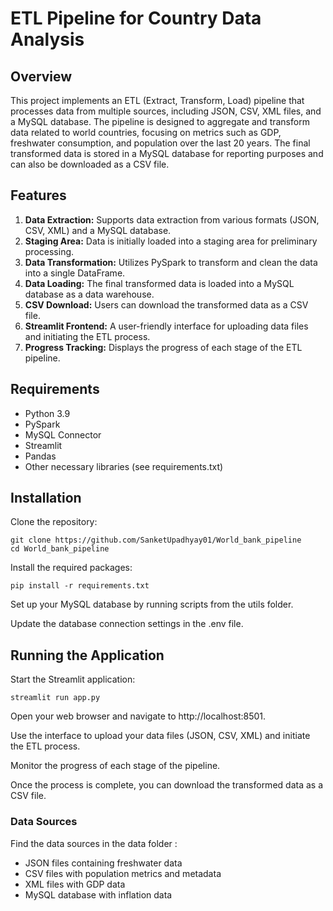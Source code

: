 # **ETL Pipeline for Country Data Analysis**

## Overview

This project implements an ETL (Extract, Transform, Load) pipeline that processes data from multiple sources, including JSON, CSV, XML files, and a MySQL database.
The pipeline is designed to aggregate and transform data related to world countries, focusing on metrics such as GDP, freshwater consumption, and population over the last 20 years. 
The final transformed data is stored in a MySQL database for reporting purposes and can also be downloaded as a CSV file.

## Features
1. **Data Extraction:** Supports data extraction from various formats (JSON, CSV, XML) and a MySQL database.
2. **Staging Area:** Data is initially loaded into a staging area for preliminary processing.
3. **Data Transformation:** Utilizes PySpark to transform and clean the data into a single DataFrame.
4. **Data Loading:** The final transformed data is loaded into a MySQL database as a data warehouse.
5. **CSV Download:** Users can download the transformed data as a CSV file.
6. **Streamlit Frontend:** A user-friendly interface for uploading data files and initiating the ETL process.
7. **Progress Tracking:** Displays the progress of each stage of the ETL pipeline.

## Requirements
* Python 3.9
* PySpark
* MySQL Connector
* Streamlit
* Pandas
* Other necessary libraries (see requirements.txt)

## Installation
Clone the repository:
```
git clone https://github.com/SanketUpadhyay01/World_bank_pipeline
cd World_bank_pipeline
```

Install the required packages:
```
pip install -r requirements.txt
```

Set up your MySQL database by running scripts from the utils folder.

Update the database connection settings in the .env file.

## Running the Application
Start the Streamlit application:
```
streamlit run app.py
```
Open your web browser and navigate to http://localhost:8501.

Use the interface to upload your data files (JSON, CSV, XML) and initiate the ETL process.

Monitor the progress of each stage of the pipeline.

Once the process is complete, you can download the transformed data as a CSV file.

### Data Sources
Find the data sources in the data folder :
* JSON files containing freshwater data
* CSV files with population metrics and metadata
* XML files with GDP data
* MySQL database with inflation data
